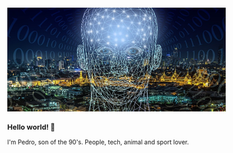 ![foxdemo](https://github.com/pedroalexandrevieira/pedroalexandrevieira/blob/main/image.jpeg)


### Hello world! 👋

I'm Pedro, son of the 90's. People, tech, animal and sport lover.

